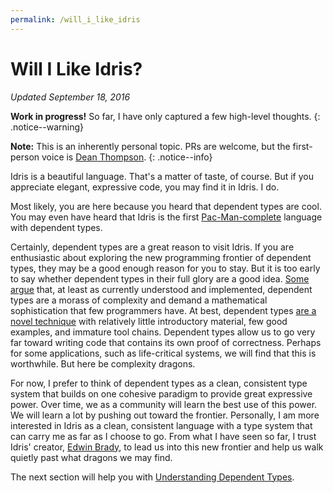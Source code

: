 ```yaml
---
permalink: /will_i_like_idris
---
```


# Will I Like Idris?

_Updated September 18, 2016_

__Work in progress!__ So far, I have only captured a few high-level thoughts.
{: .notice--warning}

__Note:__ This is an inherently personal topic. PRs are welcome, but the first-person voice is
[Dean Thompson](https://www.linkedin.com/in/deansthompson).
{: .notice--info}

Idris is a beautiful language. That's a matter of taste, of course. But if you appreciate elegant,
expressive code, you may find it in Idris. I do.

Most likely, you are here because you heard that dependent types are cool. You may even have heard
that Idris is the first [Pac-Man-complete](https://twitter.com/edwinbrady/status/384671269490540544)
language with dependent types.

Certainly, dependent types are a great reason to visit Idris. If you are
enthusiastic about exploring the new programming frontier of dependent types, they may be a good enough
reason for you to stay. But it is too early to say whether dependent types in their full glory are a good idea.
[Some argue](https://www.reddit.com/r/haskell/comments/3zc81v/tradeoffs_of_dependent_types_xpost_from_ridris/?st=it7n481k&sh=4a2108bf)
that, at least as currently understood and implemented, dependent types are a morass of complexity and demand
a mathematical sophistication that few programmers have. At best, dependent types
[are a novel technique](https://groups.google.com/forum/#!topic/idris-lang/7GmLjNKRuQ4)
with relatively little introductory material, few good examples, and immature tool chains. Dependent types
allow us to go very far toward writing code that contains its own proof of correctness. Perhaps for some
applications, such as life-critical systems, we will find that this is worthwhile. But here be complexity
dragons.

For now, I prefer to think of dependent types as a clean, consistent type system that builds on
one cohesive paradigm to provide great expressive power. Over time, we as a community will learn
the best use of this power. We will learn a lot by pushing out toward the frontier. Personally,
I am more interested in Idris as a clean, consistent language with a type system that can carry
me as far as I choose to go. From what I have seen so far, I trust Idris' creator,
[Edwin Brady](https://edwinb.wordpress.com), to lead us into this new frontier and help us
walk quietly past what dragons we may find.

The next section will help you with [Understanding Dependent Types](/understanding_dependent_types).
